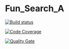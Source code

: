 # Fun_Search_A

[![Build status](https://travis-ci.org/danielditer/search.svg?branch=develop)](https://travis-ci.org/danielditer/Fun_Search_A) 

[![Code Coverage](https://img.shields.io/codecov/c/github/danielditer/Fun_Search_A/develop.svg)](https://codecov.io/github/danielditer/Fun_Search_A?branch=develop)

[![Quality Gate](https://sonarcloud.io/api/project_badges/measure?project=search-at06:develop&metric=alert_status)](https://sonarcloud.io/dashboard/index/search-at06:develop)
